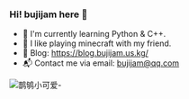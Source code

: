 ### Hi! bujijam here 👋

- 🌱 I'm currently learning Python & C++.
- 💬 I like playing minecraft with my friend.
- 📝 Blog: https://blog.bujijam.us.kg/
- 📬 Contact me via email: [bujijam@qq.com](mailto://bujijam@qq.com/)

![鹊鸲小可爱-](https://s21.ax1x.com/2024/10/07/pAGkyAe.md.png)

<!--
```颜文字来了哦！
|∀ﾟ (´ﾟДﾟ`) (;´Д`) (｀･ω･) (=ﾟωﾟ)= | ω・´) |-` ) |д` ) |ー` ) |∀` ) (つд⊂) (ﾟДﾟ≡ﾟДﾟ) (＾o＾)ﾉ (|||ﾟДﾟ) ( ﾟ∀ﾟ)
( ´∀`) (*´∀`) (*ﾟ∇ﾟ) (*ﾟーﾟ) (　ﾟ 3ﾟ) ( ´ー`) ( ・_ゝ・) ( ´_ゝ`) (*´д`) (・ー・) (・∀・) (ゝ∀･) (〃∀〃) (*ﾟ∀ﾟ*)
( ﾟ∀。) ( `д´) (`ε´ ) (`ヮ´ ) σ`∀´)  ﾟ∀ﾟ)σ ﾟ ∀ﾟ)ノ (╬ﾟдﾟ) (|||ﾟдﾟ) ( ﾟдﾟ) Σ( ﾟдﾟ) ( ;ﾟдﾟ) ( ;´д`) (　д ) ﾟ ﾟ ( ☉д⊙)
(((　ﾟдﾟ))) ( ` ・´) ( ´д`) ( -д-) (>д<) ･ﾟ( ﾉд`ﾟ) ( TдT) (￣∇￣) (￣3￣) (￣ｰ￣) (￣ . ￣) (￣皿￣) (￣艸￣) (￣︿￣)
(￣︶￣) ヾ(´ωﾟ｀) (*´ω`*) (・ω・) ( ´・ω) (｀・ω) (´・ω・`) (`・ω・´) ( `_っ´) ( `ー´) ( ´_っ`) ( ´ρ`) ( ﾟωﾟ) (oﾟωﾟo)
(　^ω^) (｡◕∀◕｡) /( ◕‿‿◕ )\ ヾ(´ε`ヾ) (ノﾟ∀ﾟ)ノ (σﾟдﾟ)σ (σﾟ∀ﾟ)σ |дﾟ ) ┃電柱┃ ﾟ(つд`ﾟ) ﾟÅﾟ )　 ⊂彡☆))д`) ⊂彡☆))д´)
⊂彡☆))∀`) (´∀((☆ミつ
```
-->

<!--
rip manyland q-q
![sitting_cat](https://s1.ax1x.com/2023/03/04/ppAXAkn.md.jpg)
![blurry_cat](https://s1.ax1x.com/2022/09/19/xCFhTJ.md.jpg)
-->

<!--
**bujijam/bujijam** is a ✨ _special_ ✨ repository because its `README.md` (this file) appears on your GitHub profile.

Here are some ideas to get you started:

- 🔭 I’m currently working on ...
- 🌱 I’m currently learning ...
- 👯 I’m looking to collaborate on ...
- 🤔 I’m looking for help with ...
- 💬 Ask me about ...
- 📫 How to reach me: ...
- 😄 Pronouns: ...
- ⚡ Fun fact: ...
-->
